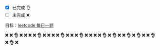 - [x] 已完成 👌
- [ ] 未完成 ❌

目标：[leetcode 每日一题](https://leetcode-cn.com/)

<b title="200629">❌</b> <b title="200706">❌</b> <b title="200713#139">👌</b> <b title="200720">❌</b> <b title="200727">❌</b>
<b title="200630">❌</b> <b title="200707">❌</b> <b title="200714#215">👌</b> <b title="200721">❌</b> <b title="200728">❌</b>
<b title="200701">❌</b> <b title="200708">❌</b> <b title="200715#75">👌</b> <b title="200722">❌</b> <b title="200729">❌</b>
<b title="200702">❌</b> <b title="200709#42">👌</b> <b title="200716">❌</b> <b title="200723">❌</b> <b title="200730">❌</b>
<b title="200703">❌</b> <b title="200710#567">👌</b> <b title="200717">❌</b> <b title="200724#41">👌</b> <b title="200731">❌</b>
<b title="200704">❌</b> <b title="200711#424">👌</b> <b title="200718">❌</b> <b title="200725#209">👌</b> <b title="200801">❌</b>
<b title="200705">❌</b> <b title="200712#137">👌</b> <b title="200719">❌</b> <b title="200726#215">👌</b> <b title="2000802">❌</b>
